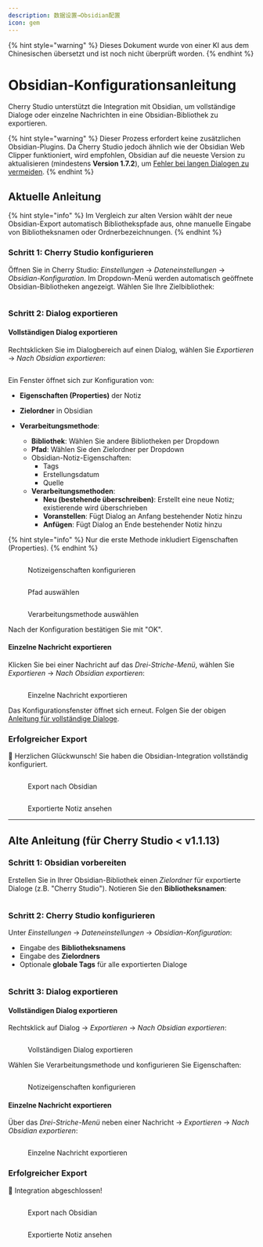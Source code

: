 ```yaml
---
description: 数据设置→Obsidian配置
icon: gem
---
```


{% hint style="warning" %}
Dieses Dokument wurde von einer KI aus dem Chinesischen übersetzt und ist noch nicht überprüft worden.
{% endhint %}

# Obsidian-Konfigurationsanleitung

Cherry Studio unterstützt die Integration mit Obsidian, um vollständige Dialoge oder einzelne Nachrichten in eine Obsidian-Bibliothek zu exportieren.

{% hint style="warning" %}
Dieser Prozess erfordert keine zusätzlichen Obsidian-Plugins. Da Cherry Studio jedoch ähnlich wie der Obsidian Web Clipper funktioniert, wird empfohlen, Obsidian auf die neueste Version zu aktualisieren (mindestens **Version 1.7.2**), um [Fehler bei langen Dialogen zu vermeiden](https://github.com/obsidianmd/obsidian-clipper/releases/tag/0.7.0).
{% endhint %}

## Aktuelle Anleitung

{% hint style="info" %}
Im Vergleich zur alten Version wählt der neue Obsidian-Export automatisch Bibliothekspfade aus, ohne manuelle Eingabe von Bibliotheksnamen oder Ordnerbezeichnungen.
{% endhint %}

### Schritt 1: Cherry Studio konfigurieren

Öffnen Sie in Cherry Studio: _Einstellungen_ → _Dateneinstellungen_ → _Obsidian-Konfiguration_. Im Dropdown-Menü werden automatisch geöffnete Obsidian-Bibliotheken angezeigt. Wählen Sie Ihre Zielbibliothek:

<figure><img src="../.gitbook/assets/image (142).png" alt=""><figcaption></figcaption></figure>

### Schritt 2: Dialog exportieren

#### Vollständigen Dialog exportieren

Rechtsklicken Sie im Dialogbereich auf einen Dialog, wählen Sie _Exportieren_ → _Nach Obsidian exportieren_:

<figure><img src="../.gitbook/assets/image (143).png" alt=""><figcaption></figcaption></figure>

Ein Fenster öffnet sich zur Konfiguration von:
- **Eigenschaften (Properties)** der Notiz
- **Zielordner** in Obsidian
- **Verarbeitungsmethode**:

  * **Bibliothek**: Wählen Sie andere Bibliotheken per Dropdown
  * **Pfad**: Wählen Sie den Zielordner per Dropdown
  * Obsidian-Notiz-Eigenschaften:
    - Tags
    - Erstellungsdatum
    - Quelle
  * **Verarbeitungsmethoden**:
    - **Neu (bestehende überschreiben)**: Erstellt eine neue Notiz; existierende wird überschrieben
    - **Voranstellen**: Fügt Dialog an Anfang bestehender Notiz hinzu
    - **Anfügen**: Fügt Dialog an Ende bestehender Notiz hinzu

{% hint style="info" %}
Nur die erste Methode inkludiert Eigenschaften (Properties).
{% endhint %}

<figure><img src="../.gitbook/assets/image (144).png" alt=""><figcaption><p>Notizeigenschaften konfigurieren</p></figcaption></figure>
<figure><img src="../.gitbook/assets/image (145).png" alt=""><figcaption><p>Pfad auswählen</p></figcaption></figure>
<figure><img src="../.gitbook/assets/image (146).png" alt=""><figcaption><p>Verarbeitungsmethode auswählen</p></figcaption></figure>

Nach der Konfiguration bestätigen Sie mit "OK".

#### Einzelne Nachricht exportieren

Klicken Sie bei einer Nachricht auf das _Drei-Striche-Menü_, wählen Sie _Exportieren_ → _Nach Obsidian exportieren_:

<figure><img src="../.gitbook/assets/image (147).png" alt=""><figcaption><p>Einzelne Nachricht exportieren</p></figcaption></figure>

Das Konfigurationsfenster öffnet sich erneut. Folgen Sie der obigen [Anleitung für vollständige Dialoge](obsidian.md#dao-chu-wan-zheng-dui-hua).

### Erfolgreicher Export

🎉 Herzlichen Glückwunsch! Sie haben die Obsidian-Integration vollständig konfiguriert.

<figure><img src="../.gitbook/assets/image (140).png" alt=""><figcaption><p>Export nach Obsidian</p></figcaption></figure>
<figure><img src="../.gitbook/assets/image (139).png" alt=""><figcaption><p>Exportierte Notiz ansehen</p></figcaption></figure>

***

## Alte Anleitung (für Cherry Studio < v1.1.13)

### Schritt 1: Obsidian vorbereiten

Erstellen Sie in Ihrer Obsidian-Bibliothek einen _Zielordner_ für exportierte Dialoge (z.B. "Cherry Studio"). Notieren Sie den **Bibliotheksnamen**:

<figure><img src="../.gitbook/assets/image (127).png" alt=""><figcaption></figcaption></figure>

### Schritt 2: Cherry Studio konfigurieren

Unter _Einstellungen_ → _Dateneinstellungen_ → _Obsidian-Konfiguration_:
- Eingabe des **Bibliotheksnamens**
- Eingabe des **Zielordners**
- Optionale **globale Tags** für alle exportierten Dialoge

<figure><img src="../.gitbook/assets/image (129).png" alt=""><figcaption></figcaption></figure>

### Schritt 3: Dialog exportieren

#### Vollständigen Dialog exportieren

Rechtsklick auf Dialog → _Exportieren_ → _Nach Obsidian exportieren_:

<figure><img src="../.gitbook/assets/image (138).png" alt=""><figcaption><p>Vollständigen Dialog exportieren</p></figcaption></figure>

Wählen Sie Verarbeitungsmethode und konfigurieren Sie Eigenschaften:

<figure><img src="../.gitbook/assets/image (137).png" alt=""><figcaption><p>Notizeigenschaften konfigurieren</p></figcaption></figure>

#### Einzelne Nachricht exportieren

Über das _Drei-Striche-Menü_ neben einer Nachricht → _Exportieren_ → _Nach Obsidian exportieren_:

<figure><img src="../.gitbook/assets/image (141).png" alt=""><figcaption><p>Einzelne Nachricht exportieren</p></figcaption></figure>

### Erfolgreicher Export

🎉 Integration abgeschlossen!

<figure><img src="../.gitbook/assets/image (140).png" alt=""><figcaption><p>Export nach Obsidian</p></figcaption></figure>
<figure><img src="../.gitbook/assets/image (139).png" alt=""><figcaption><p>Exportierte Notiz ansehen</p></figcaption></figure>